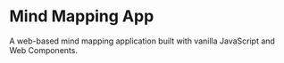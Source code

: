 # Mind Mapping App

A web-based mind mapping application built with vanilla JavaScript and Web Components.